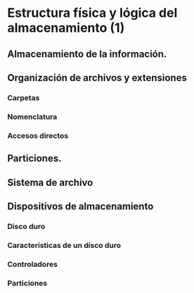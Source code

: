 # Estructura física y lógica del almacenamiento (1)

## Almacenamiento de la información. 

## Organización de archivos y extensiones

### Carpetas

### Nomenclatura

### Accesos directos

## Particiones. 

## Sistema de archivo

## Dispositivos de almacenamiento

### Disco duro

### Características de un disco duro

### Controladores

### Particiones
